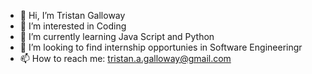 - 👋 Hi, I’m Tristan Galloway
- 👀 I’m interested in Coding
- 🌱 I’m currently learning Java Script and Python
- 💞️ I’m looking to find internship opportunies in Software Engineeringr
- 📫 How to reach me: tristan.a.galloway@gmail.com

<!---
WayOfTheGallows/WayOfTheGallows is a ✨ special ✨ repository because its `README.md` (this file) appears on your GitHub profile.
You can click the Preview link to take a look at your changes.
--->
